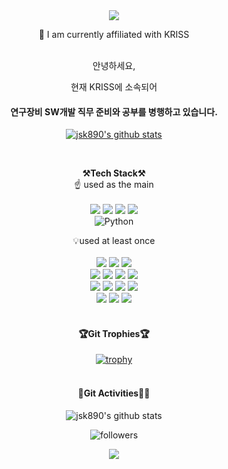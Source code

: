 <div align=center>
<img src="https://capsule-render.vercel.app/api?type=waving&color=timeGradient&height=270&section=header&text=Hello%20World!;&fontAlignY=35&desc=JS's%20GitHub%20Profile&fontSize=90&descAlign=70&descAlignY=55&animation=twinkling&fontColor=000000" />

<!-- 소속 -->
👯 I am currently affiliated with KRISS
<br><br>
<p fontsize=8>
안녕하세요,
  
<br>
  
현재 KRISS에 소속되어
<br>
  
#### 연구장비 SW개발 직무 준비와 공부를 병행하고 있습니다.
</p>

[![jsk890's github stats](https://github-readme-stats.vercel.app/api/top-langs/?username=jsk890&show_icons=true&hide_border=true&title_color=004386&icon_color=004386&layout=compact)](https://github.com/jsk890)
  
  <br>
<!-- 테크 -->
<p align="center" dir="auto">
<strong><g-emoji class="g-emoji" alias="hammer_and_pick" fallback-src="https://github.githubassets.com/images/icons/emoji/unicode/2692.png">⚒️</g-emoji>Tech Stack<g-emoji class="g-emoji" alias="hammer_and_pick" fallback-src="https://github.githubassets.com/images/icons/emoji/unicode/2692.png">⚒️</g-emoji></strong>

<!-- 주요테크 -->
<br>
<g-emoji class="g-emoji" alias="bulb" fallback-src="https://github.githubassets.com/images/icons/emoji/unicode/1f4a1.png">☝️</g-emoji> used as the main
<br><br>
<img src="https://img.shields.io/badge/C-A8B9CC?style=for-the-badge&logo=C&logoColor=black">
<img src="https://img.shields.io/badge/C++-00599C?style=for-the-badge&logo=Cplusplus&logoColor=white">
<img src="https://img.shields.io/badge/C Sharp-239120?style=for-the-badge&logo=Csharp&logoColor=white">
<img src="https://img.shields.io/badge/.net-512BD4?style=for-the-badge&logo=dotnet&logoColor=white">
<br>
<img alt="Python" src ="https://img.shields.io/badge/Python-3776AB.svg?&style=for-the-badge&logo=Python&logoColor=black">

<!-- 보조테크 -->
<g-emoji class="g-emoji" alias="bulb" fallback-src="https://github.githubassets.com/images/icons/emoji/unicode/1f4a1.png">💡</g-emoji>used at least once
<br><br>
<img src="https://img.shields.io/badge/html5-E34F26?style=for-the-badge&logo=html5&logoColor=white">
<img src="https://img.shields.io/badge/css3-1572B6?style=for-the-badge&logo=css3&logoColor=white">
<img src="https://img.shields.io/badge/JAVA-007396?style=for-the-badge&logo=java&logoColor=white">
<br>
<img src="https://img.shields.io/badge/eclipse IDE-2C2255?style=for-the-badge&logo=eclipseide&logoColor=white">
<img src="https://img.shields.io/badge/javascript-F7DF1E?style=for-the-badge&logo=javascript&logoColor=black">
<img src="https://img.shields.io/badge/Spring-6DB33F?style=for-the-badge&logo=Spring&logoColor=black">
<img src="https://img.shields.io/badge/apache tomcat-F8DC75?style=for-the-badge&logo=apachetomcat&logoColor=black">
<br>
<img src="https://img.shields.io/badge/oracle-F80000?style=for-the-badge&logo=oracle&logoColor=white">
<img src="https://img.shields.io/badge/mysql-4479A1?style=for-the-badge&logo=mysql&logoColor=white">
<img src="https://img.shields.io/badge/jquery-0769AD?style=for-the-badge&logo=jquery&logoColor=white">
<img src="https://img.shields.io/badge/react-61DAFB?style=for-the-badge&logo=react&logoColor=black">
<br>
<img src="https://img.shields.io/badge/arduino-00979D?style=for-the-badge&logo=arduino&logoColor=black">
<img src="https://img.shields.io/badge/raspberrypi-A22846?style=for-the-badge&logo=raspberrypi&logoColor=black">
<img src="https://img.shields.io/badge/linux-FCC624?style=for-the-badge&logo=linux&logoColor=black">
<br><br>
</p>
  
<!-- 기타 매크로 -->
<!-- 트로피 -->
#### 🏆Git Trophies🏆
[![trophy](https://github-profile-trophy.vercel.app/?username=jsk890&theme=onedark)](https://github.com/ryo-ma/github-profile-trophy)
<br><br>
  
<!-- 현재 스탯 -->
#### 🏃Git Activities🤸‍♂️
![jsk890's github stats](https://github-readme-stats.vercel.app/api?username=jsk890&show_icons=true&hide=issues,contribs&theme=merko&width=300)


![followers](https://img.shields.io/github/followers/jsk890?style=social)

<!-- footer -->
<img src="https://capsule-render.vercel.app/api?type=waving&color=timeGradient&height=150&section=footer&reversal=true" />
</div>
